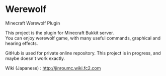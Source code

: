 Werewolf
========

Minecraft Werewolf Plugin

This project is the plugin for Minecraft Bukkit server.  
You can enjoy werewolf game, with many useful commands, graphical and hearing effects.

GitHub is used for private online repository.
This project is in progress, and maybe doesn't work exactly.

Wiki (Japanese) : http://jinroumc.wiki.fc2.com
